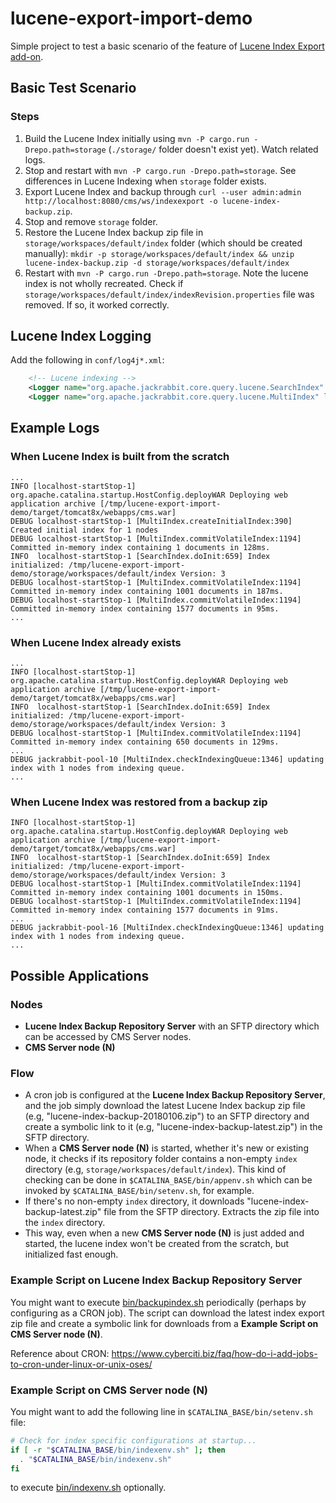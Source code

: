 # lucene-export-import-demo

Simple project to test a basic scenario of the feature of [Lucene Index Export add-on](https://www.onehippo.org/library/enterprise/enterprise-features/lucene-index-export/lucene-index-export.html).

## Basic Test Scenario

### Steps

  1. Build the Lucene Index initially using ```mvn -P cargo.run -Drepo.path=storage```
     (```./storage/``` folder doesn't exist yet). Watch related logs.
  1. Stop and restart with ```mvn -P cargo.run -Drepo.path=storage```. See differences in Lucene Indexing when ```storage``` folder exists.
  1. Export Lucene Index and backup through ```curl --user admin:admin http://localhost:8080/cms/ws/indexexport -o lucene-index-backup.zip```.
  1. Stop and remove ```storage``` folder.
  1. Restore the Lucene Index backup zip file in ```storage/workspaces/default/index``` folder (which should be created manually): ```mkdir -p storage/workspaces/default/index && unzip lucene-index-backup.zip -d storage/workspaces/default/index```
  1. Restart with ```mvn -P cargo.run -Drepo.path=storage```. Note the lucene index is not wholly recreated.
     Check if ```storage/workspaces/default/index/indexRevision.properties``` file was removed. If so, it worked correctly.

## Lucene Index Logging

Add the following in ```conf/log4j*.xml```:

```xml
    <!-- Lucene indexing -->
    <Logger name="org.apache.jackrabbit.core.query.lucene.SearchIndex" level="info" />
    <Logger name="org.apache.jackrabbit.core.query.lucene.MultiIndex" level="debug" />

```

## Example Logs

### When Lucene Index is built from the scratch

```
...
INFO [localhost-startStop-1] org.apache.catalina.startup.HostConfig.deployWAR Deploying web application archive [/tmp/lucene-export-import-demo/target/tomcat8x/webapps/cms.war]
DEBUG localhost-startStop-1 [MultiIndex.createInitialIndex:390] Created initial index for 1 nodes
DEBUG localhost-startStop-1 [MultiIndex.commitVolatileIndex:1194] Committed in-memory index containing 1 documents in 128ms.
INFO  localhost-startStop-1 [SearchIndex.doInit:659] Index initialized: /tmp/lucene-export-import-demo/storage/workspaces/default/index Version: 3
DEBUG localhost-startStop-1 [MultiIndex.commitVolatileIndex:1194] Committed in-memory index containing 1001 documents in 187ms.
DEBUG localhost-startStop-1 [MultiIndex.commitVolatileIndex:1194] Committed in-memory index containing 1577 documents in 95ms.
...
```

### When Lucene Index already exists

```
...
INFO [localhost-startStop-1] org.apache.catalina.startup.HostConfig.deployWAR Deploying web application archive [/tmp/lucene-export-import-demo/target/tomcat8x/webapps/cms.war]
INFO  localhost-startStop-1 [SearchIndex.doInit:659] Index initialized: /tmp/lucene-export-import-demo/storage/workspaces/default/index Version: 3
DEBUG localhost-startStop-1 [MultiIndex.commitVolatileIndex:1194] Committed in-memory index containing 650 documents in 129ms.
...
DEBUG jackrabbit-pool-10 [MultiIndex.checkIndexingQueue:1346] updating index with 1 nodes from indexing queue.
...
```

### When Lucene Index was restored from a backup zip

```
INFO [localhost-startStop-1] org.apache.catalina.startup.HostConfig.deployWAR Deploying web application archive [/tmp/lucene-export-import-demo/target/tomcat8x/webapps/cms.war]
INFO  localhost-startStop-1 [SearchIndex.doInit:659] Index initialized: /tmp/lucene-export-import-demo/storage/workspaces/default/index Version: 3
DEBUG localhost-startStop-1 [MultiIndex.commitVolatileIndex:1194] Committed in-memory index containing 1001 documents in 150ms.
DEBUG localhost-startStop-1 [MultiIndex.commitVolatileIndex:1194] Committed in-memory index containing 1577 documents in 91ms.
...
DEBUG jackrabbit-pool-16 [MultiIndex.checkIndexingQueue:1346] updating index with 1 nodes from indexing queue.
...
```

## Possible Applications

### Nodes

- **Lucene Index Backup Repository Server** with an SFTP directory which can be accessed by CMS Server nodes.
- **CMS Server node (N)** 

### Flow

- A cron job is configured at the **Lucene Index Backup Repository Server**, and the job simply download the latest
  Lucene Index backup zip file (e.g, "lucene-index-backup-20180106.zip") to an SFTP directory
  and create a symbolic link to it (e.g, "lucene-index-backup-latest.zip") in the SFTP directory.
- When a **CMS Server node (N)** is started, whether it's new or existing node, it checks if its repository folder
  contains a non-empty ```index``` directory (e.g, ```storage/workspaces/default/index```).
  This kind of checking can be done in ```$CATALINA_BASE/bin/appenv.sh``` which can be invoked by ```$CATALINA_BASE/bin/setenv.sh```, for example.
- If there's no non-empty ```index``` directory, it downloads "lucene-index-backup-latest.zip" file from the SFTP directory.
  Extracts the zip file into the ```index``` directory.
- This way, even when a new **CMS Server node (N)** is just added and started, the lucene index won't be created
  from the scratch, but initialized fast enough. 

### Example Script on Lucene Index Backup Repository Server

You might want to execute [bin/backupindex.sh](bin/backupindex.sh) periodically (perhaps by configuring as a CRON job).
The script can download the latest index export zip file and create a symbolic link for downloads from a **Example Script on CMS Server node (N)**.

Reference about CRON: https://www.cyberciti.biz/faq/how-do-i-add-jobs-to-cron-under-linux-or-unix-oses/

### Example Script on CMS Server node (N)

You might want to add the following line in ```$CATALINA_BASE/bin/setenv.sh``` file:

```bash
# Check for index specific configurations at startup...
if [ -r "$CATALINA_BASE/bin/indexenv.sh" ]; then
  . "$CATALINA_BASE/bin/indexenv.sh"
fi
```

to execute [bin/indexenv.sh](bin/indexenv.sh) optionally.
